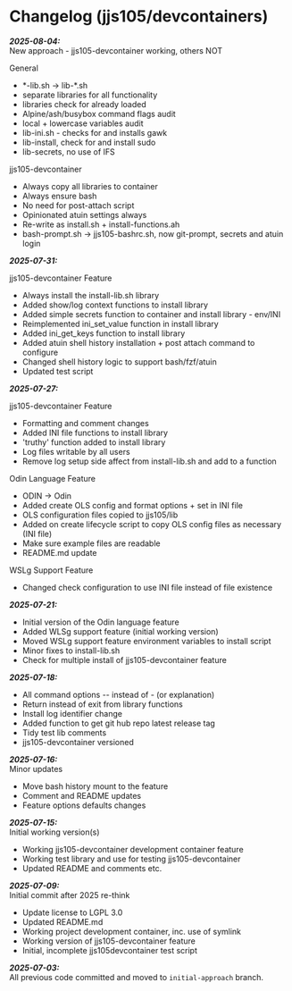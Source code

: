# Changelog (jjs105/devcontainers)

_**2025-08-04:**_\
New approach - jjs105-devcontainer working, others NOT

General

- \*-lib.sh -> lib-\*.sh
- separate libraries for all functionality
- libraries check for already loaded
- Alpine/ash/busybox command flags audit
- local + lowercase variables audit
- lib-ini.sh - checks for and installs gawk
- lib-install, check for and install sudo
- lib-secrets, no use of IFS

jjs105-devcontainer

- Always copy all libraries to container
- Always ensure bash
- No need for post-attach script
- Opinionated atuin settings always
- Re-write as install.sh + install-functions.ah
- bash-prompt.sh -> jjs105-bashrc.sh, now git-prompt, secrets and atuin login

_**2025-07-31:**_

jjs105-devcontainer Feature

- Always install the install-lib.sh library
- Added show/log context functions to install library
- Added simple secrets function to container and install library - env/INI
- Reimplemented ini_set_value function in install library
- Added ini_get_keys function to install library
- Added atuin shell history installation + post attach command to configure
- Changed shell history logic to support bash/fzf/atuin
- Updated test script

_**2025-07-27:**_

jjs105-devcontainer Feature

- Formatting and comment changes
- Added INI file functions to install library
- 'truthy' function added to install library
- Log files writable by all users
- Remove log setup side affect from install-lib.sh and add to a function

Odin Language Feature

- ODIN -> Odin
- Added create OLS config and format options + set in INI file
- OLS configuration files copied to jjs105/lib
- Added on create lifecycle script to copy OLS config files as necessary
  (INI file)
- Make sure example files are readable
- README.md update

WSLg Support Feature

- Changed check configuration to use INI file instead of file existence

_**2025-07-21:**_

- Initial version of the Odin language feature
- Added WLSg support feature (initial working version)
- Moved WSLg support feature environment variables to install script
- Minor fixes to install-lib.sh
- Check for multiple install of jjs105-devcontainer feature

_**2025-07-18:**_

- All command options -- instead of - (or explanation)
- Return instead of exit from library functions
- Install log identifier change
- Added function to get git hub repo latest release tag
- Tidy test lib comments
- jjs105-devcontainer versioned

_**2025-07-16:**_\
Minor updates

- Move bash history mount to the feature
- Comment and README updates
- Feature options defaults changes

_**2025-07-15:**_\
Initial working version(s)

- Working jjs105-devcontainer development container feature
- Working test library and use for testing jjs105-devcontainer
- Updated README and comments etc.

_**2025-07-09:**_\
Initial commit after 2025 re-think

- Update license to LGPL 3.0
- Updated README.md
- Working project development container, inc. use of symlink
- Working version of jjs105-devcontainer feature
- Initial, incomplete jjs105devcontainer test script

_**2025-07-03:**_\
All previous code committed and moved to `initial-approach` branch.
